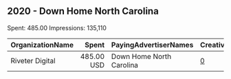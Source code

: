 ## 2020 - Down Home North Carolina 
Spent: 485.00
Impressions: 135,110

|OrganizationName|Spent|PayingAdvertiserNames|CreativeUrls|Impressions|Genders|AgeBrackets|CountryCodes|BillingAddresses|CandidateBallotInformation|
|:---|---:|:---|:---|---:|:---|:---|:---|:---|:---|
|Riveter Digital|485.00 USD|Down Home North Carolina|[0](https://www.snap.com/political-ads/asset/969bb554426501c0b3ba305453a257ebf509bb9b198813c9096471624457a9e1?mediaType=jpeg)|135,110|||united states|US|NC Team Democracy|
